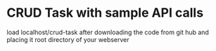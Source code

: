 # CRUD Task with sample API calls
load localhost/crud-task after downloading the code from git hub and placing it root directory of your webserver
